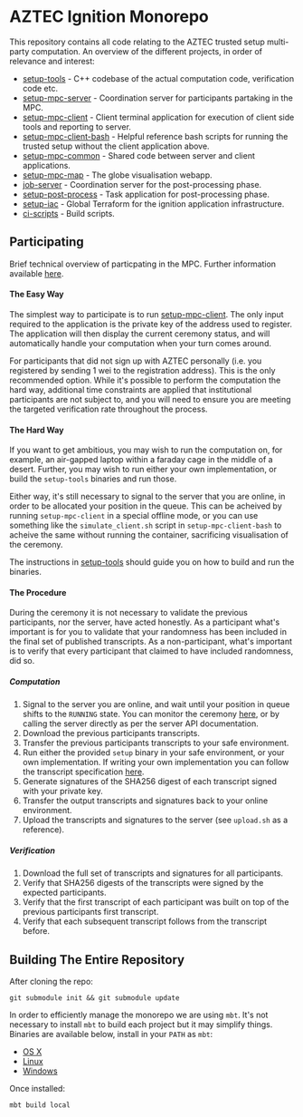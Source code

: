 # AZTEC Ignition Monorepo

This repository contains all code relating to the AZTEC trusted setup multi-party computation.
An overview of the different projects, in order of relevance and interest:

- [setup-tools](/setup-tools) - C++ codebase of the actual computation code, verification code etc.
- [setup-mpc-server](/setup-mpc-server) - Coordination server for participants partaking in the MPC.
- [setup-mpc-client](/setup-mpc-client) - Client terminal application for execution of client side tools and reporting to server.
- [setup-mpc-client-bash](/setup-mpc-client-bash) - Helpful reference bash scripts for running the trusted setup without the client application above.
- [setup-mpc-common](/setup-mpc-common) - Shared code between server and client applications.
- [setup-mpc-map](/setup-mpc-map) - The globe visualisation webapp.
- [job-server](/job-server) - Coordination server for the post-processing phase.
- [setup-post-process](/setup-post-process) - Task application for post-processing phase.
- [setup-iac](/setup-iac) - Global Terraform for the ignition application infrastructure.
- [ci-scripts](/ci-scripts) - Build scripts.

## Participating

Brief technical overview of particpating in the MPC. Further information available [here](https://app.gitbook.com/@aztec-protocol/s/mpc).

#### The Easy Way

The simplest way to participate is to run [setup-mpc-client](/setup-mpc-client). The only input required to the application is the private key of the address used to register.
The application will then display the current ceremony status, and will automatically handle your computation when your turn comes around.

For participants that did not sign up with AZTEC personally (i.e. you registered by sending 1 wei to the registration address). This is the only recommended option.
While it's possible to perform the computation the hard way, additional time constraints are applied that institutional participants are not subject to, and you will need
to ensure you are meeting the targeted verification rate throughout the process.

#### The Hard Way

If you want to get ambitious, you may wish to run the computation on, for example, an air-gapped laptop within a faraday cage in the middle of a desert.
Further, you may wish to run either your own implementation, or build the `setup-tools` binaries and run those.

Either way, it's still necessary to signal to the server that you are online, in order to be allocated your position in the queue. This can be acheived by running `setup-mpc-client` in a special offline mode,
or you can use something like the `simulate_client.sh` script in `setup-mpc-client-bash` to acheive the same without running the container, sacrificing visualisation of the ceremony.

The instructions in [setup-tools](/setup-tools) should guide you on how to build and run the binaries.

#### The Procedure

During the ceremony it is not necessary to validate the previous participants, nor the server, have acted honestly. As a participant what's important is for you to validate that your randomness has been included in the final set of published transcripts. As a non-participant, what's important is to verify that every participant that claimed to have included randomness, did so.

##### Computation

1. Signal to the server you are online, and wait until your position in queue shifts to the `RUNNING` state. You can monitor the ceremony [here](https://ignition.aztecprotocol.com), or by calling the server directly as per the server API documentation.
1. Download the previous participants transcripts.
1. Transfer the previous participants transcripts to your safe environment.
1. Run either the provided `setup` binary in your safe environment, or your own implementation. If writing your own implementation you can follow the transcript specification [here](https://gist.github.com/zac-williamson/bc0774e2bd4cad6ffd5e2edd2166a30c).
1. Generate signatures of the SHA256 digest of each transcript signed with your private key.
1. Transfer the output transcripts and signatures back to your online environment.
1. Upload the transcripts and signatures to the server (see `upload.sh` as a reference).

##### Verification

1. Download the full set of transcripts and signatures for all participants.
1. Verify that SHA256 digests of the transcripts were signed by the expected participants.
1. Verify that the first transcript of each participant was built on top of the previous participants first transcript.
1. Verify that each subsequent transcript follows from the transcript before.

## Building The Entire Repository

After cloning the repo:

`git submodule init && git submodule update`

In order to efficiently manage the monorepo we are using `mbt`. It's not necessary to install `mbt` to build each project but it may simplify things.
Binaries are available below, install in your `PATH` as `mbt`:

- [OS X](https://dl.bintray.com/buddyspike/bin/mbt_darwin_x86_64/0.23.0/0.23.0/:mbt_darwin_x86_64)
- [Linux](https://dl.bintray.com/buddyspike/bin/mbt_linux_x86_64/0.23.0/0.23.0/:mbt_linux_x86_64)
- [Windows](https://dl.bintray.com/buddyspike/bin/0.23.0/:mbt_windows_x86.zip)

Once installed:

`mbt build local`
